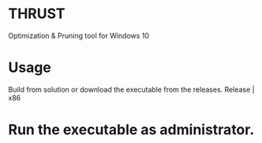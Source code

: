 # THRUST
Optimization &amp; Pruning tool for Windows 10

# Usage
Build from solution or download the executable from the releases.
Release | x86

# Run the executable as administrator. #
